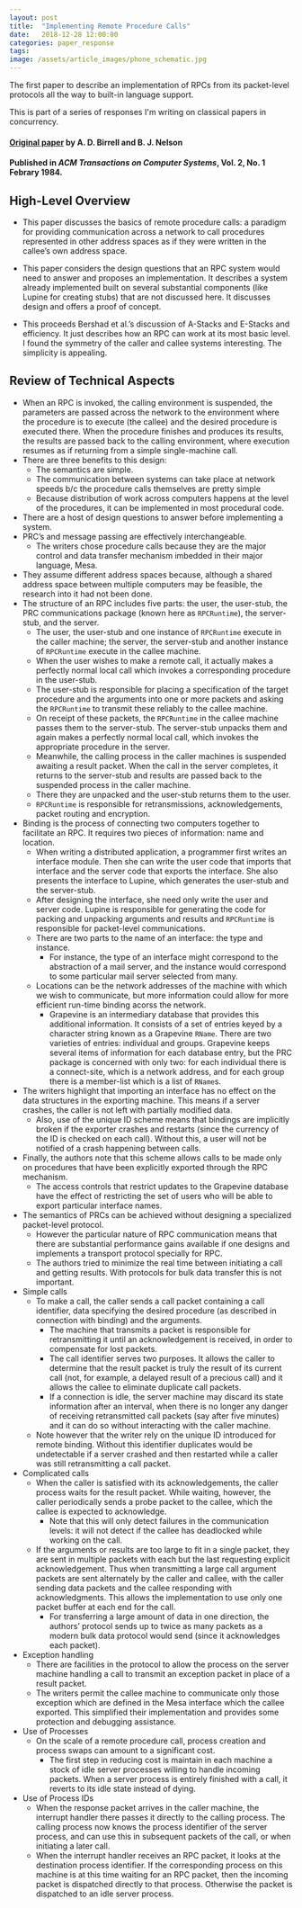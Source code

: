 ```yaml
---
layout: post
title:  "Implementing Remote Procedure Calls"
date:   2018-12-28 12:00:00
categories: paper_response
tags: 
image: /assets/article_images/phone_schematic.jpg
---
```


The first paper to describe an implementation of RPCs from its packet-level protocols all the way to built-in language support.

This is part of a series of responses I'm writing on classical papers in concurrency.

#### [Original paper](http://www.cs.binghamton.edu/~mlewis/phdexam/ss/papers/birrell84implementing.pdf) by A. D. Birrell and B. J. Nelson
#### Published in *ACM Transactions on Computer Systems*, Vol. 2, No. 1 Febrary 1984.

## High-Level Overview

* This paper discusses the basics of remote procedure calls: a paradigm for providing communication across a network to call procedures represented in other address spaces as if they were written in the callee’s own address space.

* This paper considers the design questions that an RPC system would need to answer and proposes an implementation. It describes a system already implemented built on several substantial components (like Lupine for creating stubs) that are not discussed here. It discusses design and offers a proof of concept. 

* This proceeds Bershad et al.’s discussion of A-Stacks and E-Stacks and efficiency. It just describes how an RPC can work at its most basic level. I found the symmetry of the caller and callee systems interesting. The simplicity is appealing.

## Review of Technical Aspects

* When an RPC is invoked, the calling environment is suspended, the parameters are passed across the network to the environment where the procedure is to execute (the callee) and the desired procedure is executed there. When the procedure finishes and produces its results, the results are passed back to the calling environment, where execution resumes as if returning from a simple single-machine call.
* There are three benefits to this design:
  * The semantics are simple.
  * The communication between systems can take place at network speeds b/c the procedure calls themselves are pretty simple
  * Because distribution of work across computers happens at the level of the procedures, it can be implemented in most procedural code.
* There are a host of design questions to answer before implementing a system. 
* PRC’s and message passing are effectively interchangeable.
  * The writers chose procedure calls because they are the major control and data transfer mechanism imbedded in their major language, Mesa.
* They assume different address spaces because, although a shared address space between multiple computers may be feasible, the research into it had not been done.
* The structure of an RPC includes five parts: the user, the user-stub, the PRC communications package (known here as `RPCRuntime`), the server-stub, and the server. 
  * The user, the user-stub and one instance of `RPCRuntime` execute in the caller machine; the server, the server-stub and another instance of `RPCRuntime` execute in the callee machine. 
  * When the user wishes to make a remote call, it actually makes a perfectly normal local call which invokes a corresponding procedure in the user-stub. 
  * The user-stub is responsible for placing a specification of the target procedure and the arguments into one or more packets and asking the `RPCRuntime` to transmit these reliably to the callee machine. 
  * On receipt of these packets, the `RPCRuntime` in the callee machine passes them to the server-stub. The server-stub unpacks them and again makes a perfectly normal local call, which invokes the appropriate procedure in the server. 
  * Meanwhile, the calling process in the caller machines is suspended awaiting a result packet. When the call in the server completes, it returns to the server-stub and results are passed back to the suspended process in the caller machine. 
  * There they are unpacked and the user-stub returns them to the user.
  * `RPCRuntime` is responsible for retransmissions, acknowledgements, packet routing and encryption.
* Binding is the process of connecting two computers together to facilitate an RPC. It requires two pieces of information: name and location.
  * When writing a distributed application, a programmer first writes an interface module. Then she can write the user code that imports that interface and the server code that exports the interface. She also presents the interface to Lupine, which generates the user-stub and the server-stub. 
  * After designing the interface, she need only write the user and server code. Lupine is responsible for generating the code for packing and unpacking arguments and results and `RPCRuntime` is responsible for packet-level communications.
  * There are two parts to the name of an interface: the type and instance. 
    * For instance, the type of an interface might correspond to the abstraction of a mail server, and the instance would correspond to some particular mail server selected from many.
  * Locations can be the network addresses of the machine with which we wish to communicate, but more information could allow for more efficient run-time binding acorss the network.
    * Grapevine is an intermediary database that provides this additional information. It consists of a set of entries keyed by a character string known as a Grapevine `RName`. There are two varieties of entries: individual and groups. Grapevine keeps several items of information for each database entry, but the PRC package is concerned with only two: for each individual there is a connect-site, which is a network address, and for each group there is a member-list which is a list of `RName`s.
* The writers highlight that importing an interface has no effect on the data structures in the exporting machine. This means if a server crashes, the caller is not left with partially modified data.
  * Also, use of the unique ID scheme means that bindings are implicitly broken if the exporter crashes and restarts (since the currency of the ID is checked on each call). Without this, a user will not be notified of a crash happening between calls. 
* Finally, the authors note that this scheme allows calls to be made only on procedures that have been explicitly exported through the RPC mechanism.
  * The access controls that restrict updates to the Grapevine database have the effect of restricting the set of users who will be able to export particular interface names.
* The semantics of PRCs can be achieved without designing a specialized packet-level protocol.
  * However the particular nature of RPC communication means that there are substantial performance gains available if one designs and implements a transport protocol specially for RPC. 
  * The authors tried to minimize the real time between initiating a call and getting results. With protocols for bulk data transfer this is not important.
* Simple calls
  * To make a call, the caller sends a call packet containing a call identifier, data specifying the desired procedure (as described in connection with binding) and the arguments. 
    * The machine that transmits a packet is responsible for retransmitting it until an acknowledgement is received, in order to compensate for lost packets.
    * The call identifier serves two purposes. It allows the caller to determine that the result packet is truly the result of its current call (not, for example, a delayed result of a precious call) and it allows the callee to eliminate duplicate call packets.
    * If a connection is idle, the server machine may discard its state information after an interval, when there is no longer any danger of receiving retransmitted call packets (say after five minutes) and it can do so without interacting with the caller machine.
  * Note however that the writer rely on the unique ID introduced for remote binding. Without this identifier duplicates would be undetectable if a server crashed and then restarted while a caller was still retransmitting a call packet.
* Complicated calls
  * When the caller is satisfied with its acknowledgements, the caller process waits for the result packet. While waiting, however, the caller periodically sends a probe packet to the callee, which the callee is expected to acknowledge.
    * Note that this will only detect failures in the communication levels: it will not detect if the callee has deadlocked while working on the call.
  * If the arguments or results are too large to fit in a single packet, they are sent in multiple packets with each but the last requesting explicit acknowledgement. Thus when transmitting a large call argument packets are sent alternately by the caller and callee, with the caller sending data packets and the callee responding with acknowledgments. This allows the implementation to use only one packet buffer at each end for the call.
    * For transferring a large amount of data in one direction, the authors’ protocol sends up to twice as many packets as a modern bulk data protocol would send (since it acknowledges each packet).
* Exception handling
  * There are facilities in the protocol to allow the process on the server machine handling a call to transmit an exception packet in place of a result packet.
  * The writers permit the callee machine to communicate only those exception which are defined in the Mesa interface which the callee exported. This simplified their implementation and provides some protection and debugging assistance.
* Use of Processes
  * On the scale of a remote procedure call, process creation and process swaps can amount to a significant cost. 
    * The first step in reducing cost is maintain in each machine a stock of idle server processes willing to handle incoming packets. When a server process is entirely finished with a call, it reverts to its idle state instead of dying.
* Use of Process IDs
  * When the response packet arrives in the caller machine, the interrupt handler there passes it directly to the calling process. The calling process now knows the process identifier of the server process, and can use this in subsequent packets of the call, or when initiating a later call.
  * When the interrupt handler receives an RPC packet, it looks at the destination process identifier. If the corresponding process on this machine is at this time waiting for an RPC packet, then the incoming packet is dispatched directly to that process. Otherwise the packet is dispatched to an idle server process.
